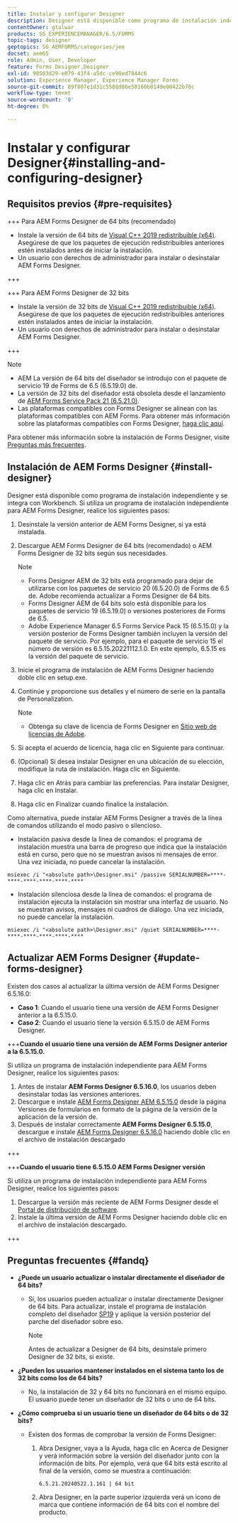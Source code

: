 ```yaml
---
title: Instalar y configurar Designer
description: Designer está disponible como programa de instalación independiente y se integra con Workbench. Aprenda a instalar Designer de forma independiente.
contentOwner: gtalwar
products: SG_EXPERIENCEMANAGER/6.5/FORMS
topic-tags: designer
geptopics: SG_AEMFORMS/categories/jee
docset: aem65
role: Admin, User, Developer
feature: Forms Designer,Designer
exl-id: 90503d29-e079-43f4-a5dc-ce90ed7844c6
solution: Experience Manager, Experience Manager Forms
source-git-commit: 89f807e1d31c5588d86e50160b0149e00422b78c
workflow-type: tm+mt
source-wordcount: '0'
ht-degree: 0%

---
```


# Instalar y configurar Designer{#installing-and-configuring-designer}

## Requisitos previos {#pre-requisites}

+++ Para AEM Forms Designer de 64 bits (recomendado)

* Instale la versión de 64 bits de [Visual C++ 2019 redistribuible (x64)](https://learn.microsoft.com/es-es/cpp/windows/latest-supported-vc-redist?view=msvc-170). Asegúrese de que los paquetes de ejecución redistribuibles anteriores estén instalados antes de iniciar la instalación.
* Un usuario con derechos de administrador para instalar o desinstalar AEM Forms Designer.

+++

+++ Para AEM Forms Designer de 32 bits

* Instale la versión de 32 bits de [Visual C++ 2019 redistribuible (x64)](https://learn.microsoft.com/es-es/cpp/windows/latest-supported-vc-redist?view=msvc-170). Asegúrese de que los paquetes de ejecución redistribuibles anteriores estén instalados antes de iniciar la instalación.
* Un usuario con derechos de administrador para instalar o desinstalar AEM Forms Designer.

+++

>[!NOTE]
>
>* AEM La versión de 64 bits del diseñador se introdujo con el paquete de servicio 19 de Forms de 6.5 (6.5.19.0) de.
>* La versión de 32 bits del diseñador está obsoleta desde el lanzamiento de [AEM Forms Service Pack 21 (6.5.21.0)](https://experienceleague.adobe.com/es/docs/experience-manager-release-information/aem-release-updates/forms-updates/aem-forms-releases).
> * Las plataformas compatibles con Forms Designer se alinean con las plataformas compatibles con AEM Forms. Para obtener más información sobre las plataformas compatibles con Forms Designer, [haga clic aquí](/help/forms/using/aem-forms-jee-supported-platforms.md).

Para obtener más información sobre la instalación de Forms Designer, visite [Preguntas más frecuentes](#fandq).

## Instalación de AEM Forms Designer {#install-designer}

Designer está disponible como programa de instalación independiente y se integra con Workbench. Si utiliza un programa de instalación independiente para AEM Forms Designer, realice los siguientes pasos:

1. Desinstale la versión anterior de AEM Forms Designer, si ya está instalada.
1. Descargue AEM Forms Designer de 64 bits (recomendado) o AEM Forms Designer de 32 bits según sus necesidades.

   >[!NOTE]
   > 
   >* Forms Designer AEM de 32 bits está programado para dejar de utilizarse con los paquetes de servicio 20 (6.5.20.0) de Forms de 6.5 de. Adobe recomienda actualizar a Forms Designer de 64 bits.
   >* Forms Designer AEM de 64 bits solo está disponible para los paquetes de servicio 19 (6.5.19.0) o versiones posteriores de Forms de 6.5.
   >* Adobe Experience Manager 6.5 Forms Service Pack 15 (6.5.15.0) y la versión posterior de Forms Designer también incluyen la versión del paquete de servicio. Por ejemplo, para el paquete de servicio 15 el número de versión es 6.5.15.20221112.1.0. En este ejemplo, 6.5.15 es la versión del paquete de servicio.

1. Inicie el programa de instalación de AEM Forms Designer haciendo doble clic en setup.exe.
1. Continúe y proporcione sus detalles y el número de serie en la pantalla de Personalization.

   >[!NOTE]
   >
   >* Obtenga su clave de licencia de Forms Designer en [Sitio web de licencias de Adobe](https://licensing.adobe.com/).

1. Si acepta el acuerdo de licencia, haga clic en Siguiente para continuar.
1. (Opcional) Si desea instalar Designer en una ubicación de su elección, modifique la ruta de instalación. Haga clic en Siguiente.
1. Haga clic en Atrás para cambiar las preferencias. Para instalar Designer, haga clic en Instalar.
1. Haga clic en Finalizar cuando finalice la instalación.

Como alternativa, puede instalar AEM Forms Designer a través de la línea de comandos utilizando el modo pasivo o silencioso.

* Instalación pasiva desde la línea de comandos: el programa de instalación muestra una barra de progreso que indica que la instalación está en curso, pero que no se muestran avisos ni mensajes de error. Una vez iniciada, no puede cancelar la instalación.

```shell
msiexec /i "<absolute path>\Designer.msi" /passive SERIALNUMBER=****-****-****-****-****-****
```

* Instalación silenciosa desde la línea de comandos: el programa de instalación ejecuta la instalación sin mostrar una interfaz de usuario. No se muestran avisos, mensajes ni cuadros de diálogo. Una vez iniciada, no puede cancelar la instalación.

```shell
msiexec /i "<absolute path>\Designer.msi" /quiet SERIALNUMBER=****-****-****-****-****-****
```

## Actualizar AEM Forms Designer {#update-forms-designer}

Existen dos casos al actualizar la última versión de AEM Forms Designer 6.5.16.0:

* **Caso 1**: Cuando el usuario tiene una versión de AEM Forms Designer anterior a la 6.5.15.0.
* **Caso 2**: Cuando el usuario tiene la versión 6.5.15.0 de AEM Forms Designer.

+++**Cuando el usuario tiene una versión de AEM Forms Designer anterior a la 6.5.15.0.**

Si utiliza un programa de instalación independiente para AEM Forms Designer, realice los siguientes pasos:

1. Antes de instalar **AEM Forms Designer 6.5.16.0**, los usuarios deben desinstalar todas las versiones anteriores.
1. Descargue e instale [AEM Forms Designer AEM 6.5.15.0](https://experienceleague.adobe.com/docs/experience-manager-release-information/aem-release-updates/forms-updates/aem-forms-releases.html?lang=es) desde la página Versiones de formularios en formato de la página de la versión de la aplicación de la versión de.
1. Después de instalar correctamente **AEM Forms Designer 6.5.15.0**, descargue e instale [AEM Forms Designer 6.5.16.0](https://experienceleague.adobe.com/docs/experience-manager-release-information/aem-release-updates/forms-updates/aem-forms-releases.html?lang=es) haciendo doble clic en el archivo de instalación descargado

+++

+++**Cuando el usuario tiene 6.5.15.0 AEM Forms Designer versión**

Si utiliza un programa de instalación independiente para AEM Forms Designer, realice los siguientes pasos:
1. Descargue la versión más reciente de AEM Forms Designer desde el [Portal de distribución de software](https://experienceleague.adobe.com/docs/experience-manager-release-information/aem-release-updates/forms-updates/aem-forms-releases.html?lang=es).
1. Instale la última versión de AEM Forms Designer haciendo doble clic en el archivo de instalación descargado.

+++

## Preguntas frecuentes {#fandq}

* **¿Puede un usuario actualizar o instalar directamente el diseñador de 64 bits?**
   * Sí, los usuarios pueden actualizar o instalar directamente Designer de 64 bits. Para actualizar, instale el programa de instalación completo del diseñador [SP19](https://experience.adobe.com/#/downloads/content/software-distribution/en/aem.html?package=/content/software-distribution/en/details.html/content/dam/aem/public/adobe/packages/cq650/servicepack/fd/Designer-Patch/sp19_x64/aemforms_designer_6_5_0_wwe_win.zip) y aplique la versión posterior del parche del diseñador sobre eso.

     >[!NOTE]
     > Antes de actualizar a Designer de 64 bits, desinstale primero Designer de 32 bits, si existe.

* **¿Pueden los usuarios mantener instalados en el sistema tanto los de 32 bits como los de 64 bits?**
   * No, la instalación de 32 y 64 bits no funcionará en el mismo equipo. El usuario puede tener un diseñador de 32 bits o uno de 64 bits.

* **¿Cómo comprueba si un usuario tiene un diseñador de 64 bits o de 32 bits?**
   * Existen dos formas de comprobar la versión de Forms Designer:

      1. Abra Designer, vaya a la Ayuda, haga clic en Acerca de Designer y verá información sobre la versión del diseñador junto con la información de bits. Por ejemplo, verá que 64 bits está escrito al final de la versión, como se muestra a continuación:

         `6.5.21.20240522.1.161 | 64 bit`
      1. Abra Designer, en la parte superior izquierda verá un icono de marca que contiene información de 64 bits con el nombre del producto.

